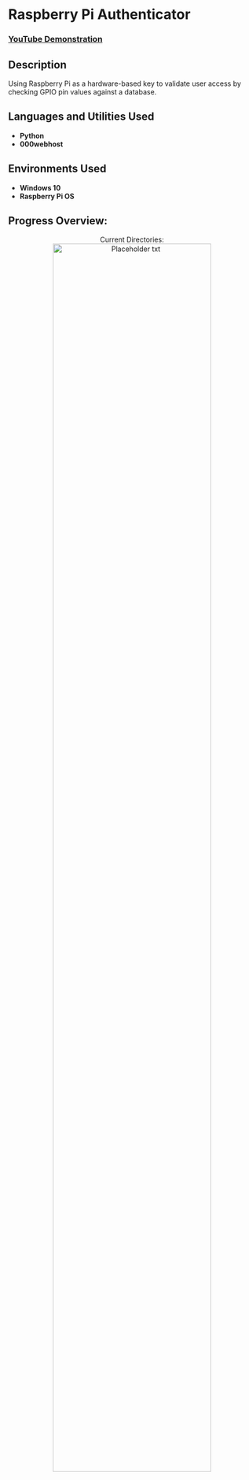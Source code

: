 <h1> Raspberry Pi Authenticator </h1>

 ### [YouTube Demonstration]()

<h2> Description </h2>
Using Raspberry Pi as a hardware-based key to validate user access by checking GPIO pin values against a database.
<br />


<h2>Languages and Utilities Used</h2>

- <b> Python </b> 
- <b> 000webhost </b>

<h2> Environments Used </h2>

- <b> Windows 10 </b> 
- <b> Raspberry Pi OS </b> 


<h2> Progress Overview: </h2>

<p align="center">
Current Directories: <br/>
<img src="https://placeholder.png" height="80%" width="80%" alt="Placeholder txt"/>
<br />
<!-- If you're going to add another img below you've got to an extra br beforehand -->
<br />

</p>
